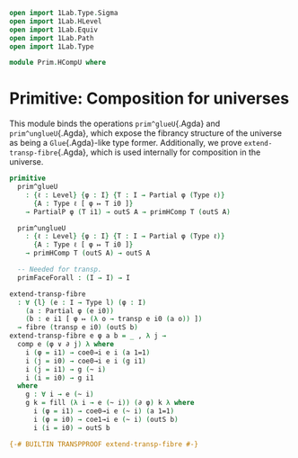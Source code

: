 ```agda
open import 1Lab.Type.Sigma
open import 1Lab.HLevel
open import 1Lab.Equiv
open import 1Lab.Path
open import 1Lab.Type

module Prim.HCompU where
```

# Primitive: Composition for universes

This module binds the operations `prim^glueU`{.Agda} and
`prim^unglueU`{.Agda}, which expose the fibrancy structure of the
universe as being a `Glue`{.Agda}-like type former. Additionally, we
prove `extend-transp-fibre`{.Agda}, which is used internally for
composition in the universe.

```agda
primitive
  prim^glueU
    : {ℓ : Level} {φ : I} {T : I → Partial φ (Type ℓ)}
      {A : Type ℓ [ φ ↦ T i0 ]}
    → PartialP φ (T i1) → outS A → primHComp T (outS A)

  prim^unglueU
    : {ℓ : Level} {φ : I} {T : I → Partial φ (Type ℓ)}
      {A : Type ℓ [ φ ↦ T i0 ]}
    → primHComp T (outS A) → outS A

  -- Needed for transp.
  primFaceForall : (I → I) → I

extend-transp-fibre
  : ∀ {l} (e : I → Type l) (φ : I)
    (a : Partial φ (e i0))
    (b : e i1 [ φ ↦ (λ o → transp e i0 (a o)) ])
  → fibre (transp e i0) (outS b)
extend-transp-fibre e φ a b = _ , λ j →
  comp e (φ ∨ ∂ j) λ where
    i (φ = i1) → coe0→i e i (a 1=1)
    i (j = i0) → coe0→i e i (g i1)
    i (j = i1) → g (~ i)
    i (i = i0) → g i1
  where
    g : ∀ i → e (~ i)
    g k = fill (λ i → e (~ i)) (∂ φ) k λ where
      i (φ = i1) → coe0→i e (~ i) (a 1=1)
      i (φ = i0) → coe1→i e (~ i) (outS b)
      i (i = i0) → outS b

{-# BUILTIN TRANSPPROOF extend-transp-fibre #-}
```
